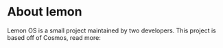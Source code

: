 # About lemon
Lemon OS is a small project maintained by two developers.
This project is based off of Cosmos, read more: <href SRC=https://www.gocosmos.org/>
